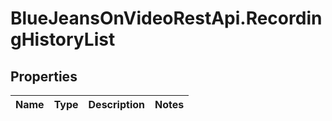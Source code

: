 # BlueJeansOnVideoRestApi.RecordingHistoryList

## Properties
Name | Type | Description | Notes
------------ | ------------- | ------------- | -------------


